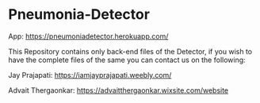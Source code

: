 # Pneumonia-Detector

App: https://pneumoniadetector.herokuapp.com/

This Repository contains only back-end files of the Detector, if you wish to have the complete files of the same you can contact us on the following:

Jay Prajapati: https://iamjayprajapati.weebly.com/

Advait Thergaonkar: https://advaitthergaonkar.wixsite.com/website
